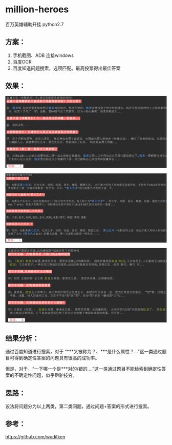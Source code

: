 # million-heroes
百万英雄辅助开挂  python2.7 

## 方案：

1. 手机截图、ADB 连接windows
2. 百度OCR
3. 百度知道问题搜索，选项匹配。最高投票得出最佳答案

## 效果：

 ![result1](https://github.com/RainHxj/million-heroes/blob/master/result/result1.png)



![result2](https://github.com/RainHxj/million-heroes/blob/master/result/result2.png)



![result3](https://github.com/RainHxj/million-heroes/blob/master/result/result3.png)



## 结果分析：

通过百度知道进行搜索，对于 “\*\*\*又被称为？、\*\*\*是什么属性？...”这一类通过题目可得到确定性答案的问题具有很高的成功率。

但是，对于，“一下哪一个是\*\*\*对的/错的....”这一类通过题目不能检索到确定性答案的不确定性问题，似乎黔驴技穷。

## 思路：

设法将问题分为以上两类，第二类问题，通过问题+答案的形式进行搜索。

## 参考：

https://github.com/wuditken

